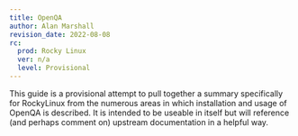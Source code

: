 ```yaml
---
title: OpenQA
author: Alan Marshall
revision_date: 2022-08-08
rc:
  prod: Rocky Linux
  ver: n/a
  level: Provisional
---
```


This guide is a provisional attempt to pull together a summary specifically for RockyLinux from the numerous areas in which installation and usage of OpenQA is described. It is intended to be useable in itself but will reference (and perhaps comment on) upstream documentation in a helpful way.
